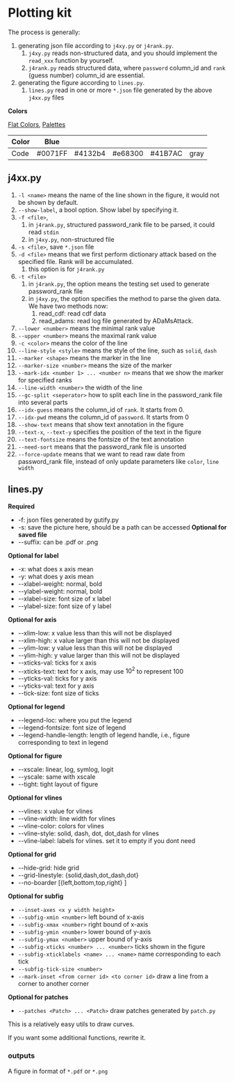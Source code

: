 # Plotting kit

The process is generally:

1. generating json file according to `j4xy.py` or `j4rank.py`.
    1. `j4xy.py` reads non-structured data, and you should implement the `read_xxx` function by yourself.
    2. `j4rank.py` reads structured data, where `password` column_id and `rank` (guess number) column_id are essential.
2. generating the figure according to `lines.py`.
    1. `lines.py` read in one or more `*.json` file generated by the above `j4xx.py` files

**Colors**

[Flat Colors](https://flatuicolors.com/), [Palettes](https://www.materialui.co/flatuicolors)

| Color | Blue    |         |         |         |      |
|-------|---------|---------|---------|---------|------|
| Code  | #0071FF | #4132b4 | #e68300 | #41B7AC | gray |

## j4xx.py

1. `-l <name>` means the name of the line shown in the figure, it would not be shown by default.
2. `--show-label`, a bool option. Show label by specifying it.
3. `-f <file>`,
    1. in `j4rank.py`, structured password_rank file to be parsed, it could read `stdin`
    2. in `j4xy.py`, non-structured file
4. `-s <file>`, save `*.json` file
5. `-d <file>` means that we first perform dictionary attack based on the specified file. Rank will be accumulated.
    1. this option is for `j4rank.py`
6. `-t <file>`
    1. in `j4rank.py`, the option means the testing set used to generate password_rank file
    2. in `j4xy.py`, the option specifies the method to parse the given data. We have two methods now:
        1. read_cdf: read cdf data
        2. read_adams: read log file generated by ADaMsAttack.
7. `--lower <number>` means the minimal rank value
8. `--upper <number>` means the maximal rank value
9. `-c <color>` means the color of the line
10. `--line-style <style>` means the style of the line, such as `solid`, `dash`
11. `--marker <shape>` means the marker in the line
12. `--marker-size <number>` means the size of the marker
13. `--mark-idx <number 1> ... <number n>` means that we show the marker for specified ranks
14. `--line-width <number>` the width of the line
15. `--gc-split <seperator>` how to split each line in the password_rank file into several parts
16. `--idx-guess` means the column_id of `rank`. It starts from 0.
17. `--idx-pwd` means the column_id of `password`. It starts from 0
18. `--show-text` means that show text annotation in the figure
19. `--text-x`, `--text-y` specifies the position of the text in the figure
20. `--text-fontsize` means the fontsize of the text annotation
21. `--need-sort` means that the password_rank file is unsorted
22. `--force-update` means that we want to read raw date from password_rank file, instead of only update parameters
    like `color`, `line width`

## lines.py

**Required**

- -f: json files generated by gutify.py
- -s: save the picture here, should be a path can be accessed
  **Optional for saved file**
- --suffix: can be .pdf or .png

**Optional for label**

- -x: what does x axis mean
- -y: what does y axis mean
- --xlabel-weight: normal, bold
- --ylabel-weight: normal, bold
- --xlabel-size: font size of x label
- --ylabel-size: font size of y label

**Optional for axis**

- --xlim-low: x value less than this will not be displayed
- --xlim-high: x value larger than this will not be displayed
- --ylim-low: y value less than this will not be displayed
- --ylim-high: y value larger than this will not be displayed
- --xticks-val: ticks for x axis
- --xticks-text: text for x axis, may use $10^{2}$ to represent 100
- --yticks-val: ticks for y axis
- --yticks-val: text for y axis
- --tick-size: font size of ticks

**Optional for legend**

- --legend-loc: where you put the legend
- --legend-fontsize: font size of legend
- --legend-handle-length: length of legend handle, i.e., figure corresponding to text in legend

**Optional for figure**

- --xscale: linear, log, symlog, logit
- --yscale: same with xscale
- --tight: tight layout of figure

**Optional for vlines**

- --vlines: x value for vlines
- --vline-width: line width for vlines
- --vline-color: colors for vlines
- --vline-style: solid, dash, dot, dot_dash for vlines
- --vline-label: labels for vlines. set it to empty if you dont need

**Optional for grid**

- --hide-grid: hide grid
- --grid-linestyle: {solid,dash,dot_dash,dot}
- --no-boarder [{left,bottom,top,right} ]

**Optional for subfig**

- `--inset-axes <x y width height>`
- `--subfig-xmin <number>` left bound of x-axis
- `--subfig-xmax <number>` right bound of x-axis
- `--subfig-ymin <number>` lower bound of y-axis
- `--subfig-ymax <number>` upper bound of y-axis
- `--subfig-xticks <number> ... <number>` ticks shown in the figure
- `--subfig-xticklabels <name> ... <name>` name corresponding to each tick
- `--subfig-tick-size <number>`
- `--mark-inset <from corner id> <to corner id>` draw a line from a corner to another corner

**Optional for patches**

- `--patches <Patch> ... <Patch>` draw patches generated by `patch.py`

This is a relatively easy utils to draw curves.

If you want some additional functions, rewrite it.

### outputs

A figure in format of `*.pdf` or `*.png`


